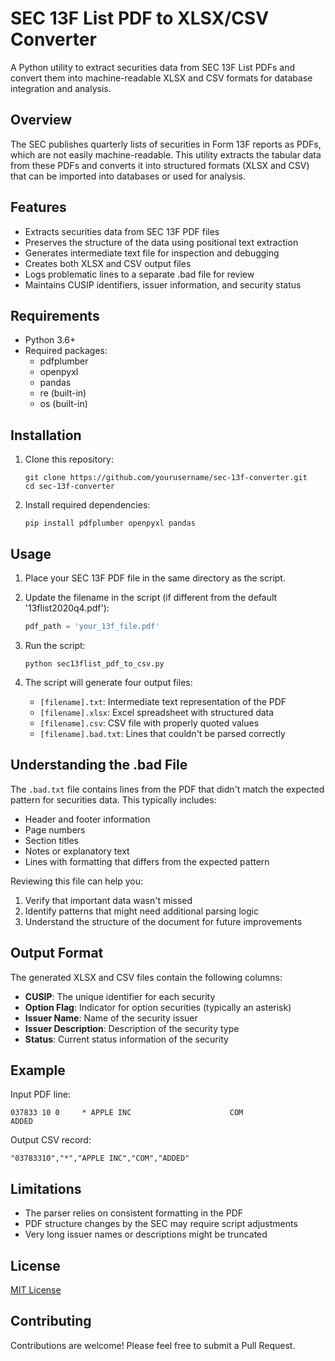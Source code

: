 # SEC 13F List PDF to XLSX/CSV Converter

A Python utility to extract securities data from SEC 13F List PDFs and convert them into machine-readable XLSX and CSV formats for database integration and analysis.

## Overview

The SEC publishes quarterly lists of securities in Form 13F reports as PDFs, which are not easily machine-readable. This utility extracts the tabular data from these PDFs and converts it into structured formats (XLSX and CSV) that can be imported into databases or used for analysis.

## Features

- Extracts securities data from SEC 13F PDF files
- Preserves the structure of the data using positional text extraction
- Generates intermediate text file for inspection and debugging
- Creates both XLSX and CSV output files
- Logs problematic lines to a separate .bad file for review
- Maintains CUSIP identifiers, issuer information, and security status

## Requirements

- Python 3.6+
- Required packages:
  - pdfplumber
  - openpyxl
  - pandas
  - re (built-in)
  - os (built-in)

## Installation

1. Clone this repository:
   ```
   git clone https://github.com/yourusername/sec-13f-converter.git
   cd sec-13f-converter
   ```

2. Install required dependencies:
   ```
   pip install pdfplumber openpyxl pandas
   ```

## Usage

1. Place your SEC 13F PDF file in the same directory as the script.

2. Update the filename in the script (if different from the default '13flist2020q4.pdf'):
   ```python
   pdf_path = 'your_13f_file.pdf'
   ```

3. Run the script:
   ```
   python sec13flist_pdf_to_csv.py
   ```

4. The script will generate four output files:
   - `[filename].txt`: Intermediate text representation of the PDF
   - `[filename].xlsx`: Excel spreadsheet with structured data
   - `[filename].csv`: CSV file with properly quoted values
   - `[filename].bad.txt`: Lines that couldn't be parsed correctly

## Understanding the .bad File

The `.bad.txt` file contains lines from the PDF that didn't match the expected pattern for securities data. This typically includes:

- Header and footer information
- Page numbers
- Section titles
- Notes or explanatory text
- Lines with formatting that differs from the expected pattern

Reviewing this file can help you:
1. Verify that important data wasn't missed
2. Identify patterns that might need additional parsing logic
3. Understand the structure of the document for future improvements

## Output Format

The generated XLSX and CSV files contain the following columns:

- **CUSIP**: The unique identifier for each security
- **Option Flag**: Indicator for option securities (typically an asterisk)
- **Issuer Name**: Name of the security issuer
- **Issuer Description**: Description of the security type
- **Status**: Current status information of the security

## Example

Input PDF line:
```
037833 10 0     * APPLE INC                      COM                 ADDED
```

Output CSV record:
```
"03783310","*","APPLE INC","COM","ADDED"
```

## Limitations

- The parser relies on consistent formatting in the PDF
- PDF structure changes by the SEC may require script adjustments
- Very long issuer names or descriptions might be truncated

## License

[MIT License](LICENSE)

## Contributing

Contributions are welcome! Please feel free to submit a Pull Request.

